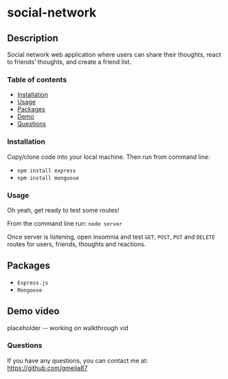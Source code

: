 # social-network

## Description

Social network web application where users can share their thoughts, react to friends’ thoughts, and create a friend list.

### Table of contents

- [Installation](#installation)
- [Usage](#usage)
- [Packages](#packages)
- [Demo](#demo-video)
- [Questions](#questions)

### Installation

Copy/clone code into your local machine. Then run from command line:

- `npm install express`
- `npm install mongoose`

### Usage

Oh yeah, get ready to test some routes!

From the command line run:
`node server`

Once server is listening, open insomnia and test `GET`, `POST`, `PUT` and `DELETE` routes for users, friends, thoughts and reactions.

## Packages

- `Express.js`
- `Mongoose`

## Demo video

placeholder -- working on walkthrough vid

### Questions

If you have any questions, you can contact me at:
https://github.com/gmejia87
